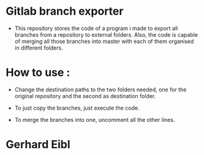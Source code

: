 # Gitlab branch exporter

- This repository stores the code of a program i made to export all branches from a repository to external folders. Also, the code is capable of merging all those branches into master with each of them organised in different folders. 

# How to use :

- Change the destination paths to the two folders needed, one for the original repository and the second as destination folder.

- To just copy the branches, just execute the code.

- To merge the branches into one, uncomment all the other lines.

# Gerhard Eibl

